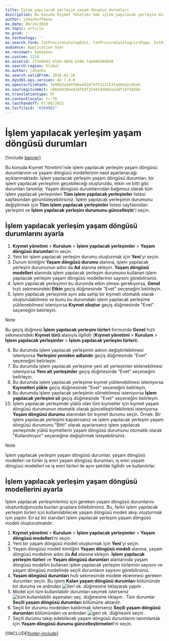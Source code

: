 ```yaml
---
title: İşlem yapılacak yerleşim yaşam döngüsü durumları
description: Bu konuda Kıymet Yönetimi'nde işlem yapılacak yerleşim durumlarının ve yaşam döngüsü modellerinin nasıl ayarlanacağı açıklanmaktadır.
author: johanhoffmann
ms.date: 06/24/2019
ms.topic: article
ms.prod: ''
ms.technology: ''
ms.search.form: CatProcureCatalogEdit, CatProcureCatalogListPage, EntAssetFunctionalLocationLifecycleModel, EntAssetFunctionalLocationLifecycleState
audience: Application User
ms.reviewer: kamaybac
ms.custom: 2214
ms.assetid: 2f3e0441-414d-402b-b28b-7ab0d650d658
ms.search.region: Global
ms.author: johanho
ms.search.validFrom: 2016-02-28
ms.dyn365.ops.version: AX 7.0.0
ms.openlocfilehash: 3a9893ad497bbe442d74f5212153fa466d2c85eb
ms.sourcegitcommit: c08a9d19eed1df03f32442ddb65a2adf1473d3b6
ms.translationtype: HT
ms.contentlocale: tr-TR
ms.lasthandoff: 07/06/2021
ms.locfileid: "6360982"
---
```

# <a name="functional-location-lifecycle-states"></a>İşlem yapılacak yerleşim yaşam döngüsü durumları

[!include [banner](../../includes/banner.md)]

 

Bu konuda Kıymet Yönetimi'nde işlem yapılacak yerleşim yaşam döngüsü durumlarının ve yaşam döngüsü modellerinin nasıl ayarlanacağı açıklanmaktadır. İşlem yapılacak yerleşim yaşam döngüsü durumları, bir işlem yapılacak yerleşimin geçebileceği oluşturuldu, etkin ve bitti gibi durumları tanımlar. Yaşam döngüsü durumlarından bağımsız olarak tüm işlem yapılacak yerleşimleri **Tüm işlem yapılacak yerleşimler** listesi sayfasından görüntüleyebilirsiniz. İşlem yapılacak yerleşimin durumunu değiştirmek için **Tüm işlem yapılacak yerleşimler** listesi sayfasından yerleşimi ve **İşlem yapılacak yerleşim durumunu güncelleştir**'i seçin.

## <a name="set-up-functional-location-lifecycle-states"></a>İşlem yapılacak yerleşim yaşam döngüsü durumlarını ayarla

1. **Kıymet yönetimi** > **Kurulum** > **İşlem yapılacak yerleşimler** > **Yaşam döngüsü durumları**'nı seçin.
2. Yeni bir işlem yapılacak yerleşim durumu oluşturmak için **Yeni**'yi seçin.
3. Durum kimliğini **Yaşam döngüsü durumu** alanına, işlem yapılacak yerleşim durumunun adını da **Ad** alanına ekleyin. **Yaşam döngüsü modelleri** alanında işlem yapılacak yerleşim durumunu kullanan işlem yapılacak yerleşim yaşam döngüsü modellerinin sayısını görebilirsiniz.
4. İşlem yapılacak yerleşimin bu durumda etkin olması gerekiyorsa, **Genel** hızlı sekmesindeki **Etkin** geçiş düğmesinde "Evet" seçeneğini belirleyin.
5. İşlem yapılacak yerleşimle aynı ada sahip bir kıymeti otomatik olarak oluşturulabilmesi ve bunu bu durumdaki işlem yapılacak yerleşime yüklenebilmesi isteniyorsa **Kıymet oluştur** geçiş düğmesinde "Evet" seçeneğini belirleyin.  
>[!NOTE]
>Bu geçiş düğmesi **İşlem yapılacak yerleşim türleri** formunda **Genel** hızlı sekmesindeki **Kıymet türü** alanıyla ilgilidir (**Kıymet yönetimi** > **Kurulum** > **İşlem yapılacak yerleşimler** > **İşlem yapılacak yerleşim türleri**).
6. Bu durumda işlem yapılacak yerleşimin adının değiştirilebilmesi isteniyorsa **Yerleşimi yeniden adlandır** geçiş düğmesinde "Evet" seçeneğini belirleyin.
7. Bu durumda işlem yapılacak yerleşime yeni alt yerleşimler eklenebilmesi isteniyorsa **Yeni alt yerleşimler** geçiş düğmesinde "Evet" seçeneğini belirleyin.
8. Bu durumda işlem yapılacak yerleşime kıymet yüklenebilmesi isteniyorsa **Kıymetleri yükle** geçiş düğmesinde "Evet" seçeneğini belirleyin.
9. Bu durumda işlem yapılacak yerleşimin silinebilmesi isteniyorsa **İşlem yapılacak yerleşimi sil** geçiş düğmesinde "Evet" seçeneğini belirleyin.
10. İşlem yapılacak yerleşimde yüklü olan tüm kıymetler için kıymet yaşam döngüsü durumunun otomatik olarak güncelleştirilebilmesi isteniyorsa **Yaşam döngüsü durumu** alanından bir kıymet durumu seçin. Örnek: Bir işlem yapılacak yerleşimi kapatırsanız ve işlem yapılacak yerleşim yaşam döngüsü durumunu "Bitti" olarak ayarlarsanız işlem yapılacak yerleşimde yüklü kıymetlerin yaşam döngüsü durumunu otomatik olarak "Kullanılmıyor" seçeneğine değiştirmek isteyebilirsiniz.


>[!NOTE]
>İşlem yapılacak yerleşim yaşam döngüsü durumlar, yaşam döngüsü modelleri ve türler iş emri yaşam döngüsü durumları, iş emri yaşam döngüsü modelleri ve iş emri türleri ile aynı şekilde ilgilidir ve kullanılırlar. 

## <a name="set-up-functional-location-lifecycle-models"></a>İşlem yapılacak yerleşim yaşam döngüsü modellerini ayarla

İşlem yapılacak yerleşimleriniz için gereken yaşam döngüsü durumlarını oluşturduğunuzda bunları gruplara bölebilirsiniz. Bu, farklı işlem yapılacak yerleşim türleri için kullanılabilecek yaşam döngüsü modeli akışı oluşturmak için yapılır. En az bir standart işlem yapılacak yerleşim yaşam döngüsü modeli oluşturulmalıdır.

1. **Kıymet yönetimi** > **Kurulum** > **İşlem yapılacak yerleşimler** > **Yaşam döngüsü modelleri**'ni seçin.
2. Yeni bir yaşam döngüsü modeli oluşturmak için **Yeni**'yi seçin.
3. Yaşam döngüsü modeli kimliğini **Yaşam döngüsü modeli** alanına, yaşam döngüsü modelinin adını da **Ad** alanına ekleyin. **İşlem yapılacak yerleşim türleri** ve **Yaşam döngüsü durumları** alanlarında yaşam döngüsü modelini kullanan işlem yapılacak yerleşim türlerinin sayısını ve yaşam döngüsü modelinde seçili durumların sayısını görebilirsiniz.
4. **Yaşam döngüsü durumları** hızlı sekmesinde modele eklenmesi gereken durumları seçin. Bu işlem **Kalan yaşam döngüsü durumları** bölümünde bir duruma ve ardından ![ileri ok.](media/02-setup-for-functional-locations.png) düğmesine tıklayarak yapılır .
5. Model için tüm kullanılabilir durumları seçmek isterseniz ![tüm kullanılabilir aşamaları seç.](media/03-setup-for-functional-locations.png) düğmesine tıklayın . Tüm durumlar **Seçili yaşam döngüsü durumları** bölümüne aktarılır.
6. Seçili bir durumu modelden kaldırmak isterseniz **Seçili yaşam döngüsü durumları** bölümünden ve ardından ![geri ok.](media/04-setup-for-functional-locations.png) düğmesini seçin .
7. Seçili durumu takip edebilecek yaşam döngüsü durumlarını tanımlamak için **Yaşam döngüsü durumu güncelleştirmeleri**'ni seçin.


[!INCLUDE[footer-include](../../../includes/footer-banner.md)]